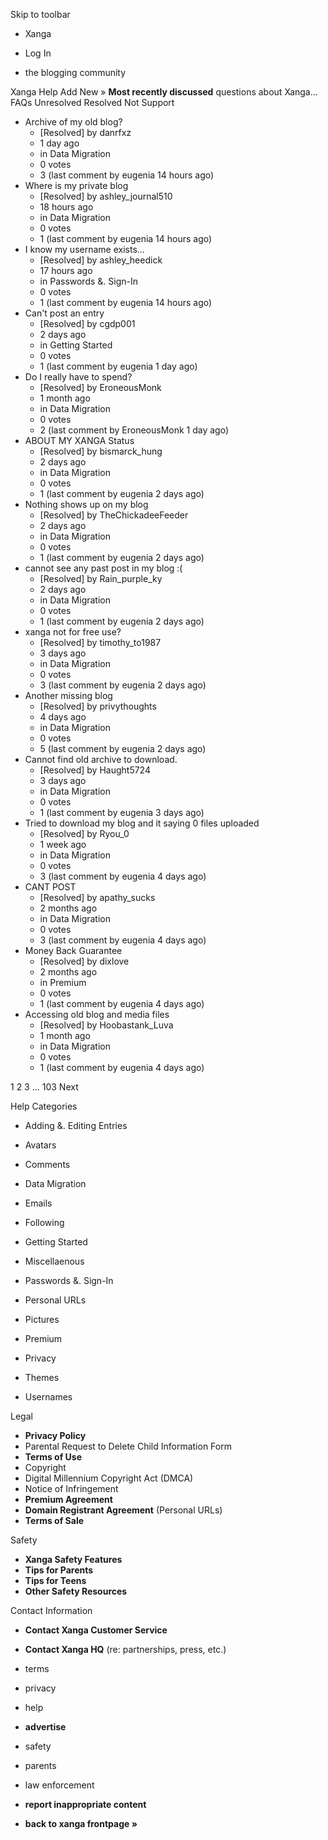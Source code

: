 Skip to toolbar

*   Xanga

*   Log In

*   the blogging community

Xanga Help Add New » **Most recently discussed** questions about Xanga… FAQs Unresolved Resolved Not Support

*   Archive of my old blog?
    *   \[Resolved\] by danrfxz
    *   1 day ago
    *   in Data Migration
    *   0 votes
    *   3 (last comment by eugenia 14 hours ago)
*   Where is my private blog
    *   \[Resolved\] by ashley\_journal510
    *   18 hours ago
    *   in Data Migration
    *   0 votes
    *   1 (last comment by eugenia 14 hours ago)
*   I know my username exists...
    *   \[Resolved\] by ashley\_heedick
    *   17 hours ago
    *   in Passwords &. Sign-In
    *   0 votes
    *   1 (last comment by eugenia 14 hours ago)
*   Can't post an entry
    *   \[Resolved\] by cgdp001
    *   2 days ago
    *   in Getting Started
    *   0 votes
    *   1 (last comment by eugenia 1 day ago)
*   Do I really have to spend?
    *   \[Resolved\] by EroneousMonk
    *   1 month ago
    *   in Data Migration
    *   0 votes
    *   2 (last comment by EroneousMonk 1 day ago)
*   ABOUT MY XANGA Status
    *   \[Resolved\] by bismarck\_hung
    *   2 days ago
    *   in Data Migration
    *   0 votes
    *   1 (last comment by eugenia 2 days ago)
*   Nothing shows up on my blog
    *   \[Resolved\] by TheChickadeeFeeder
    *   2 days ago
    *   in Data Migration
    *   0 votes
    *   1 (last comment by eugenia 2 days ago)
*   cannot see any past post in my blog :(
    *   \[Resolved\] by Rain\_purple\_ky
    *   2 days ago
    *   in Data Migration
    *   0 votes
    *   1 (last comment by eugenia 2 days ago)
*   xanga not for free use?
    *   \[Resolved\] by timothy\_to1987
    *   3 days ago
    *   in Data Migration
    *   0 votes
    *   3 (last comment by eugenia 2 days ago)
*   Another missing blog
    *   \[Resolved\] by privythoughts
    *   4 days ago
    *   in Data Migration
    *   0 votes
    *   5 (last comment by eugenia 2 days ago)
*   Cannot find old archive to download.
    *   \[Resolved\] by Haught5724
    *   3 days ago
    *   in Data Migration
    *   0 votes
    *   1 (last comment by eugenia 3 days ago)
*   Tried to download my blog and it saying 0 files uploaded
    *   \[Resolved\] by Ryou\_0
    *   1 week ago
    *   in Data Migration
    *   0 votes
    *   3 (last comment by eugenia 4 days ago)
*   CANT POST
    *   \[Resolved\] by apathy\_sucks
    *   2 months ago
    *   in Data Migration
    *   0 votes
    *   3 (last comment by eugenia 4 days ago)
*   Money Back Guarantee
    *   \[Resolved\] by dixlove
    *   2 months ago
    *   in Premium
    *   0 votes
    *   1 (last comment by eugenia 4 days ago)
*   Accessing old blog and media files
    *   \[Resolved\] by Hoobastank\_Luva
    *   1 month ago
    *   in Data Migration
    *   0 votes
    *   1 (last comment by eugenia 4 days ago)

1 2 3 ... 103 Next

Help Categories

*   Adding &. Editing Entries
*   Avatars
*   Comments
*   Data Migration
*   Emails
*   Following
*   Getting Started
*   Miscellaenous

*   Passwords &. Sign-In
*   Personal URLs
*   Pictures
*   Premium
*   Privacy
*   Themes
*   Usernames

Legal

*   **Privacy Policy**
*   Parental Request to Delete Child Information Form
*   **Terms of Use**
*   Copyright
*   Digital Millennium Copyright Act (DMCA)
*   Notice of Infringement
*   **Premium Agreement**
*   **Domain Registrant Agreement** (Personal URLs)
*   **Terms of Sale**

Safety

*   **Xanga Safety Features**
*   **Tips for Parents**
*   **Tips for Teens**
*   **Other Safety Resources**

Contact Information

*   **Contact Xanga Customer Service**
*   **Contact Xanga HQ** (re: partnerships, press, etc.)

*   terms
*   privacy
*   help
*   **advertise**

*   safety
*   parents
*   law enforcement
*   **report inappropriate content**

*   **back to xanga frontpage »**